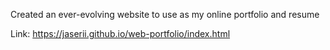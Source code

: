 Created an ever-evolving website to use as my online portfolio and resume

Link: https://jaserii.github.io/web-portfolio/index.html
